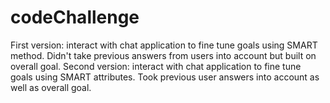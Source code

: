 # codeChallenge

First version: interact with chat application to fine tune goals using SMART method. Didn't take previous answers from users into account but built on overall goal. 
Second version: interact with chat application to fine tune goals using SMART attributes. Took previous user answers into account as well as overall goal. 

